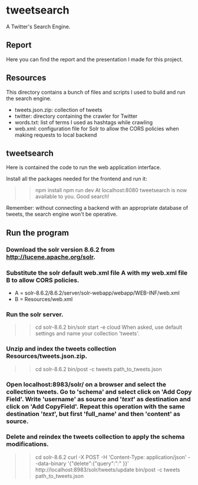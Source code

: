 # tweetsearch
A Twitter's Search Engine.

## Report
Here you can find the report and the presentation I made for this project.

## Resources
This directory contains a bunch of files and scripts I used to build and run the search engine.
- tweets.json.zip: collection of tweets
- twitter: directory containing the crawler for Twitter
- words.txt: list of terms I used as hashtags while crawling
- web.xml: configuration file for Solr to allow the CORS policies when making requests to local backend

## tweetsearch
Here is contained the code to run the web application interface.

Install all the packages needed for the frontend and run it:
>> npm install
>> npm run dev
At localhost:8080 tweetsearch is now available to you. Good search!

Remember: without connecting a backend with an appropriate database of tweets, the search engine won't be operative.

## Run the program
### Download the solr version 8.6.2 from http://lucene.apache.org/solr.

### Substitute the solr default web.xml file A with my web.xml file B to allow CORS policies.
- A = solr-8.6.2/8.6.2/server/solr-webapp/webapp/WEB-INF/web.xml
- B = Resources/web.xml

### Run the solr server.
>> cd solr-8.6.2
>> bin/solr start -e cloud
When asked, use default settings and name your collection 'tweets'.

### Unzip and index the tweets collection Resources/tweets.json.zip.
>> cd solr-8.6.2
>> bin/post -c tweets path_to_tweets.json

### Open localhost:8983/solr/ on a browser and select the collection tweets. Go to 'schema' and select click on 'Add Copy Field'. Write 'username' as source and '_text_' as destination and click on 'Add CopyField'. Repeat this operation with the same destination '_text_', but first 'full_name' and then 'content' as source.

### Delete and reindex the tweets collection to apply the schema modifications.
>> cd solr-8.6.2
>> curl -X POST -H 'Content-Type: application/json' --data-binary '{"delete":{"query":"*:*" }}' http://localhost:8983/solr/tweets/update
>> bin/post -c tweets path_to_tweets.json